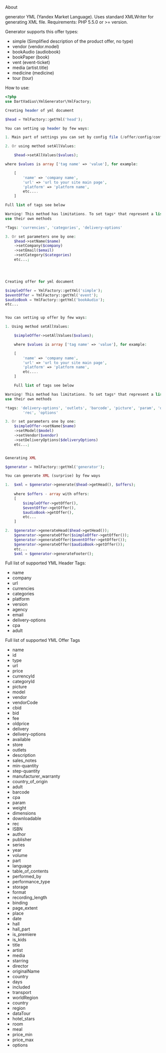 About

generator YML (Yandex Market Language). Uses standard XMLWriter for generating XML file. 
Requirements: PHP 5.5.0 or >= version.

Generator supports this offer types:
- simple (Simplified description of the product offer, no type)
- vendor (vendor.model)
- bookAudio (audiobook)
- bookPaper (book)
- vent (event-ticket)
- media (artist.title)
- medicine (medicine)
- tour (tour)

How to use:
```php
<?php
use DartVadius\YmlGenerator\YmlFactory;

Creating header of yml document

$head = YmlFactory::getYml('head');

You can setting up header by few ways:

1. Main part of settings you can set by config file (/offer/config/config.php)

2. Or using method setAllValues:

    $head->setAllValues($values);

where $values is array ['tag name' => 'value'], for example:

    [
        'name' => 'company name',
        'url' => 'url to your site main page',
        'platform' => 'platform name',
        etc....
    ]

Full list of tags see below

Warning! This method has limitations. To set tags* that represent a list of values, 
use their own methods

*Tags: 'currencies', 'categories', 'delivery-options'

3. Or set parameters one by one:
    $head->setName($name)
    ->setCompany($company)
    ->setEmail($email)
    ->setCategory($categories)
    etc...;




Creating offer for yml document

$simpleOffer = YmlFactory::getYml('simple');
$eventOffer = YmlFactory::getYml('event');
$audioBook = YmlFactory::getYml('bookAudio');
etc...


You can setting up offer by few ways:

1. Using method setAllValues:

    $simpleOffer->setAllValues($values);

    where $values is array ['tag name' => 'value'], for example:

    [
        'name' => 'company name',
        'url' => 'url to your site main page',
        'platform' => 'platform name',
        etc....
    ]

    Full list of tags see below

Warning! This method has limitations. To set tags* that represent a list of values, 
use their own methods

*tags: 'delivery-options', 'outlets', 'barcode', 'picture', 'param', 'dimensions',
        'rec', 'options'

3. Or set parameters one by one:
    $simpleOffer->setName($name)
    ->setModel($model)
    ->setVendor($vendor)
    ->setDeliveryOptions($deliveryOptions)
    etc...;


Generating XML

$generator = YmlFactory::getYml('generator');

You can generate XML (surprise) by few ways

1.  $xml = $generator->generate($head->getHead(), $offers);
    
    where $offers - array with offers:
    [
        $simpleOffer->getOffer(),
        $eventOffer->getOffer(),
        $audioBook->getOffer(),
        etc...
    ]

2.  $generator->generateHead($head->getHead());
    $generator->generateOffer($simpleOffer->getOffer());
    $generator->generateOffer($eventOffer->getOffer());
    $generator->generateOffer($audioBook->getOffer());
    etc...
    $xml = $generator->generateFooter();
```







Full list of supported YML Header Tags:

- name
- company
- url
- currencies
- categories
- platform
- version
- agency
- email
- delivery-options
- cpa
- adult


Full list of supported YML Offer Tags

- name
- id
- type
- url
- price
- currencyId
- categoryId
- picture
- model
- vendor
- vendorCode
- cbid
- bid
- fee
- oldprice
- delivery
- delivery-options
- available
- store
- outlets
- description
- sales_notes
- min-quantity
- step-quantity
- manufacturer_warranty
- country_of_origin
- adult
- barcode
- cpa
- param
- weight
- dimensions
- downloadable
- rec
- ISBN
- author
- publisher
- series
- year
- volume
- part
- language
- table_of_contents
- performed_by
- performance_type
- storage
- format
- recording_length
- binding
- page_extent
- place
- date
- hall
- hall_part
- is_premiere
- is_kids
- title
- artist
- media
- starring
- director
- originalName
- country
- days
- included
- transport
- worldRegion
- country
- region
- dataTour
- hotel_stars
- room
- meal
- price_min
- price_max
- options
